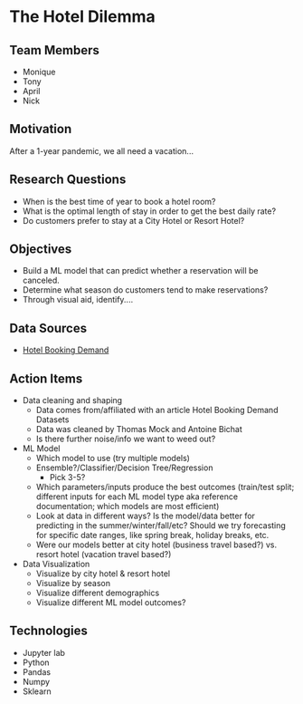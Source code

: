 # The Hotel Dilemma

## **Team Members**
- Monique
- Tony 
- April 
- Nick 

## **Motivation**

After a 1-year pandemic, we all need a vacation...

## **Research Questions**
- When is the best time of year to book a hotel room?
- What is the optimal length of stay in order to get the best daily rate?
- Do customers prefer to stay at a City Hotel or Resort Hotel? 

## **Objectives**
- Build a ML model that can predict whether a reservation will be canceled. 
- Determine what season do customers tend to make reservations? 
- Through visual aid, identify....

## **Data Sources**
- [Hotel Booking Demand](https://www.kaggle.com/jessemostipak/hotel-booking-demand)


## **Action Items**
- Data cleaning and shaping
  - Data comes from/affiliated with an article Hotel Booking Demand Datasets 
  - Data was cleaned by Thomas Mock and Antoine Bichat
  - Is there further noise/info we want to weed out?
- ML Model
  - Which model to use (try multiple models)
  - Ensemble?/Classifier/Decision Tree/Regression
    - Pick 3-5?
  - Which parameters/inputs produce the best outcomes (train/test split; different inputs for each ML model type aka reference documentation; which models are most efficient)
  - Look at data in different ways? Is the model/data better for predicting in the summer/winter/fall/etc? Should we try forecasting for specific date ranges, like spring break, holiday breaks, etc.
  - Were our models better at city hotel (business travel based?) vs. resort hotel (vacation travel based?)
- Data Visualization 
  - Visualize by city hotel & resort hotel
  - Visualize by season
  - Visualize different demographics
  - Visualize different ML model outcomes?

## **Technologies**
- Jupyter lab
- Python
- Pandas
- Numpy
- Sklearn



